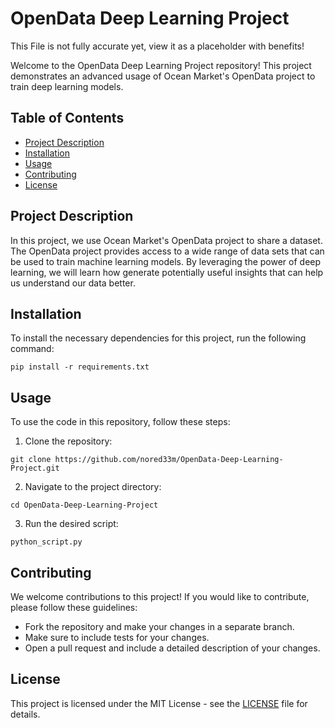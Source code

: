 # OpenData Deep Learning Project

This File is not fully accurate yet, view it as a placeholder with benefits!

Welcome to the OpenData Deep Learning Project repository! This project demonstrates an advanced usage of Ocean Market's OpenData project to train deep learning models. 

## Table of Contents
- [Project Description](#project-description)
- [Installation](#installation)
- [Usage](#usage)
- [Contributing](#contributing)
- [License](#license)

## Project Description

In this project, we use Ocean Market's OpenData project to share a dataset. The OpenData project provides access to a wide range of data sets that can be used to train machine learning models. By leveraging the power of deep learning, we will learn how generate potentially useful insights that can help us understand our data better.

## Installation

To install the necessary dependencies for this project, run the following command:
```
pip install -r requirements.txt
```
## Usage

To use the code in this repository, follow these steps:

1. Clone the repository:
```
git clone https://github.com/nored33m/OpenData-Deep-Learning-Project.git
```
2. Navigate to the project directory:
```
cd OpenData-Deep-Learning-Project
```
3. Run the desired script:
```
python_script.py
```
## Contributing

We welcome contributions to this project! If you would like to contribute, please follow these guidelines:

- Fork the repository and make your changes in a separate branch.
- Make sure to include tests for your changes.
- Open a pull request and include a detailed description of your changes.

## License

This project is licensed under the MIT License - see the [LICENSE](LICENSE) file for details.
